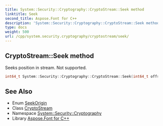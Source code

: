 ```yaml
---
title: System::Security::Cryptography::CryptoStream::Seek method
linktitle: Seek
second_title: Aspose.Font for C++
description: 'System::Security::Cryptography::CryptoStream::Seek method. Seeks position in stream. Not supported in C++.'
type: docs
weight: 500
url: /cpp/system.security.cryptography/cryptostream/seek/
---
```

## CryptoStream::Seek method


Seeks position in stream. Not supported.

```cpp
int64_t System::Security::Cryptography::CryptoStream::Seek(int64_t offset, IO::SeekOrigin origin) override
```


## See Also

* Enum [SeekOrigin](../../../system.io/seekorigin/)
* Class [CryptoStream](../)
* Namespace [System::Security::Cryptography](../../)
* Library [Aspose.Font for C++](../../../)
